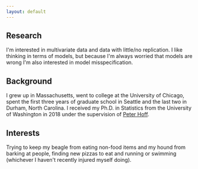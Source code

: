 ```yaml
---
layout: default
---
```


Research
-------

I'm interested in multivariate data and data with little/no replication. I like thinking in terms of models, but because I'm always worried that models are wrong I'm also interested in model misspecification. 

## Background

I grew up in Massachusetts, went to college at the University of Chicago, spent the first three years of graduate school in Seattle and the last two in Durham, North Carolina. I received my Ph.D. in Statistics from the University of Washington in 2018 under the supervision of [Peter Hoff](https://pdhoff.github.io).

## Interests

Trying to keep my beagle from eating non-food items and my hound from barking at people, finding new pizzas to eat and running or swimming (whichever I haven't recently injured myself doing).


